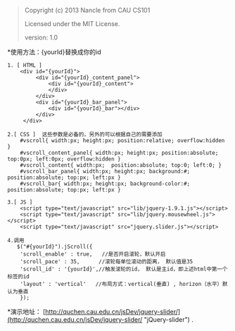 >Copyright (c) 2013 Nancle from CAU CS101
>
>Licensed under the MIT License.
>
>version: 1.0
>


*使用方法：{yourId}替换成你的id

	1. [ HTML ] 
        <div id="{yourId}">
             <div id="{yourId}_content_panel">
                 <div id="{yourId}_content">
                 </div>
             </div>
             <div id="{yourId}_bar_panel">
                 <div id="{yourId}_bar"></div>
             </div>
         </div>
         
    2.[ CSS ]  这些参数是必备的，另外的可以根据自己的需要添加
        #vscroll{ width:px; height:px; position:relative; overflow:hidden }
        #vscroll_content_panel{ width:px; height:px; position:absolute; top:0px; left:0px; overflow:hidden }
        #vscroll_content{ width:px;  position:absolute; top:0; left:0; }
        #vscroll_bar_panel{ width:px; height:px; background:#; position:absolute; top:px; left:px }
        #vscroll_bar{ width:px; height:px; background-color:#; position:absolute; top:px; left:px }
        
    3.[ JS ]
        <script type="text/javascript" src="lib/jquery-1.9.1.js"></script>
        <script type="text/javascript" src="lib/jquery.mousewheel.js"></script>
        <script type="text/javascript" src="jquery.slider.js"></script>
        
    4.调用
       $("#{yourId}").jScroll({
		'scroll_enable' : true,   //是否开启滚轮，默认开启
		'scroll_pace' : 35,      //滚轮每单位滚动的距离， 默认值是35
    	'scroll_id' : '{yourId}',//触发滚轮的id， 默认是主id，即上述html中第一个标签的id
    	'layout' : 'vertical' 	//布局方式：vertical(垂直) , horizon（水平）默认为垂直
        });		

*演示地址： [http://quchen.cau.edu.cn/jsDev/jquery-slider/](http://quchen.cau.edu.cn/jsDev/jquery-slider/ "jQuery-slider") .
